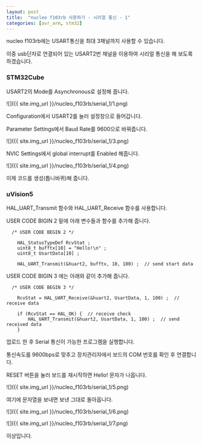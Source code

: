 ```yaml
---
layout: post
title:  "nucleo f103rb 사용하기 - 시리얼 통신 - 1"
categories: [avr_arm, stm32]
---
```


nucleo f103rb에는 USART통신을 최대 3채널까지 사용할 수 있습니다.

이중 usb단자로 연결되어 있는 USART2번 채널을 이용하여 시리얼 통신을 해 보도록 하겠습니다.

### STM32Cube

USART2의 Mode를 Asynchronous로 설정해 줍니다.

![]({{ site.img_url }}/nucleo_f103rb/serial_1/1.png)

Configuration에서 USART2를 눌러 설정창으로 들어갑니다.

Parameter Settings에서 Baud Rate를 9600으로 바꿔줍니다.

![]({{ site.img_url }}/nucleo_f103rb/serial_1/3.png)

NVIC Settings에서 global interrupt를 Enabled 해줍니다.

![]({{ site.img_url }}/nucleo_f103rb/serial_1/4.png)

이제 코드를 생성(톱니바퀴)해 줍니다.

### uVision5

HAL_UART_Transmit 함수와 HAL_UART_Receive 함수를 사용합니다.

USER CODE BIGIN 2 밑에 아래 변수들과 함수를 추가해 줍니다.

~~~
  /* USER CODE BEGIN 2 */
	
	HAL_StatusTypeDef RcvStat ;
	uint8_t bufftx[10] = "Hello!\n" ;
	uint8_t UsartData[10] ;
	
	HAL_UART_Transmit(&huart2, bufftx, 10, 100) ;  // send start data
~~~

USER CODE BIGIN 3 에는 아래와 같이 추가해 줍니다.

~~~
  /* USER CODE BEGIN 3 */
		
	RcvStat = HAL_UART_Receive(&huart2, UsartData, 1, 100) ;  // receive data
	
	if (RcvStat == HAL_OK) {  // receive check
		HAL_UART_Transmit(&huart2, UsartData, 1, 100) ;  // send received data
	}
~~~

업로드 한 후 Serial 통신이 가능한 프로그램을 실행합니다.

통신속도를 9600bps로 맞추고 장치관리자에서 보드의 COM 번호를 확인 후 연결합니다.

RESET 버튼을 눌러 보드를 재시작하면 Hello! 문자가 나옵니다.

![]({{ site.img_url }}/nucleo_f103rb/serial_1/5.png)

여기에 문자열을 보내면 보낸 그대로 돌아옵니다.

![]({{ site.img_url }}/nucleo_f103rb/serial_1/6.png)

![]({{ site.img_url }}/nucleo_f103rb/serial_1/7.png)

이상입니다.
